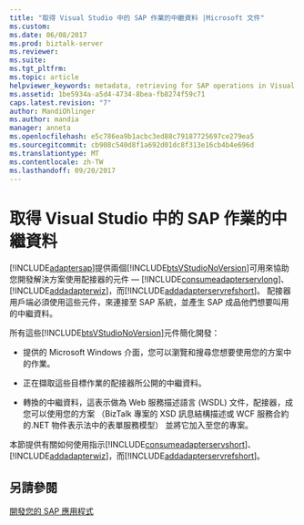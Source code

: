 ```yaml
---
title: "取得 Visual Studio 中的 SAP 作業的中繼資料 |Microsoft 文件"
ms.custom: 
ms.date: 06/08/2017
ms.prod: biztalk-server
ms.reviewer: 
ms.suite: 
ms.tgt_pltfrm: 
ms.topic: article
helpviewer_keywords: metadata, retrieving for SAP operations in Visual Studio
ms.assetid: 1be5934a-a5d4-4734-8bea-fb8274f59c71
caps.latest.revision: "7"
author: MandiOhlinger
ms.author: mandia
manager: anneta
ms.openlocfilehash: e5c786ea9b1acbc3ed88c79187725697ce279ea5
ms.sourcegitcommit: cb908c540d8f1a692d01dc8f313e16cb4b4e696d
ms.translationtype: MT
ms.contentlocale: zh-TW
ms.lasthandoff: 09/20/2017
---
```

# <a name="get-metadata-for-sap-operations-in-visual-studio"></a>取得 Visual Studio 中的 SAP 作業的中繼資料
[!INCLUDE[adaptersap](../../includes/adaptersap-md.md)]提供兩個[!INCLUDE[btsVStudioNoVersion](../../includes/btsvstudionoversion-md.md)]可用來協助您開發解決方案使用配接器的元件 — [!INCLUDE[consumeadapterservlong](../../includes/consumeadapterservlong-md.md)]、 [!INCLUDE[addadapterwiz](../../includes/addadapterwiz-md.md)]，而[!INCLUDE[addadapterservrefshort](../../includes/addadapterservrefshort-md.md)]。 配接器用戶端必須使用這些元件，來連接至 SAP 系統，並產生 SAP 成品他們想要叫用的中繼資料。  
  
 所有這些[!INCLUDE[btsVStudioNoVersion](../../includes/btsvstudionoversion-md.md)]元件簡化開發：  
  
-   提供的 Microsoft Windows 介面，您可以瀏覽和搜尋您想要使用您的方案中的作業。  
  
-   正在擷取這些目標作業的配接器所公開的中繼資料。  
  
-   轉換的中繼資料，這表示做為 Web 服務描述語言 (WSDL) 文件，配接器，成您可以使用您的方案 （BizTalk 專案的 XSD 訊息結構描述或 WCF 服務合約的.NET 物件表示法中的表單服務模型） 並將它加入至您的專案。  
  
 本節提供有關如何使用指示[!INCLUDE[consumeadapterservshort](../../includes/consumeadapterservshort-md.md)]、 [!INCLUDE[addadapterwiz](../../includes/addadapterwiz-md.md)]，而[!INCLUDE[addadapterservrefshort](../../includes/addadapterservrefshort-md.md)]。  
  
 
  
## <a name="see-also"></a>另請參閱  
[開發您的 SAP 應用程式](../../adapters-and-accelerators/adapter-sap/develop-your-sap-applications.md)